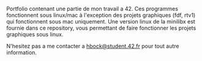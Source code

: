 Portfolio contenant une partie de mon travail a 42. Ces programmes fonctionnent sous linux/mac à l'exception des projets graphiques (fdf, rtv1) qui fonctionnent sous mac uniquement. Une version linux de la minilibx est fournie dans ce repository, vous permettant de faire fonctionner les projets graphiques sous linux.

N'hesitez pas a me contacter a hbock@student.42.fr pour tout autre information.